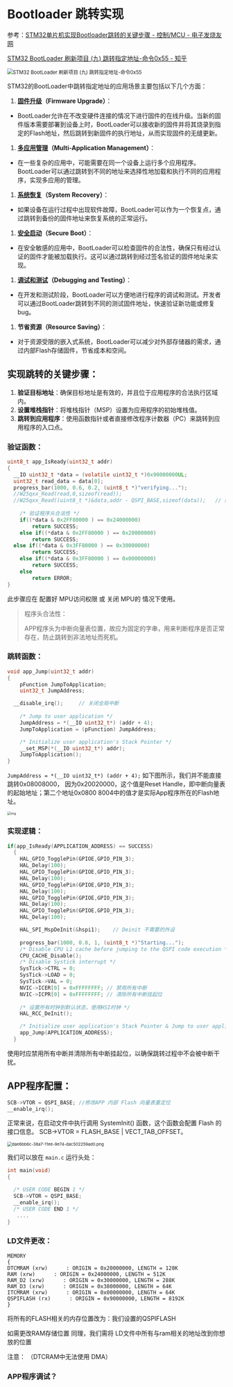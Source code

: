 # Bootloader 跳转实现

参考：[STM32单片机实现Bootloader跳转的关键步骤 - 控制/MCU - 电子发烧友网](https://www.elecfans.com/emb/danpianji/202308142211613.html)

[STM32 BootLoader 刷新项目 (九) 跳转指定地址-命令0x55 - 知乎](https://zhuanlan.zhihu.com/p/25175067250)



<img src="Bootloader跳转.assets/v2-f33824616682bbff0f90748e35f703c7_1440w.png" alt="STM32 BootLoader 刷新项目 (九) 跳转指定地址-命令0x55" style="zoom:80%;" />

STM32的BootLoader中跳转指定地址的应用场景主要包括以下几个方面：

1. **[固件升级](https://zhida.zhihu.com/search?content_id=254057116&content_type=Article&match_order=1&q=固件升级&zhida_source=entity)（Firmware Upgrade）**：

- BootLoader允许在不改变硬件连接的情况下进行固件的在线升级。当新的固件版本需要部署到设备上时，BootLoader可以接收新的固件并将其烧录到指定的Flash地址，然后跳转到新固件的执行地址，从而实现固件的无缝更新。

1. **[多应用管理](https://zhida.zhihu.com/search?content_id=254057116&content_type=Article&match_order=1&q=多应用管理&zhida_source=entity)（Multi-Application Management）**：

- 在一些复杂的应用中，可能需要在同一个设备上运行多个应用程序。BootLoader可以通过跳转到不同的地址来选择性地加载和执行不同的应用程序，实现多应用的管理。

1. **[系统恢复](https://zhida.zhihu.com/search?content_id=254057116&content_type=Article&match_order=1&q=系统恢复&zhida_source=entity)（System Recovery）**：

- 如果设备在运行过程中出现软件故障，BootLoader可以作为一个恢复点，通过跳转到备份的固件地址来恢复系统的正常运行。

1. **[安全启动](https://zhida.zhihu.com/search?content_id=254057116&content_type=Article&match_order=1&q=安全启动&zhida_source=entity)（Secure Boot）**：

- 在安全敏感的应用中，BootLoader可以检查固件的合法性，确保只有经过认证的固件才能被加载执行。这可以通过跳转到经过签名验证的固件地址来实现。

1. **[调试和测试](https://zhida.zhihu.com/search?content_id=254057116&content_type=Article&match_order=1&q=调试和测试&zhida_source=entity)（Debugging and Testing）**：

- 在开发和测试阶段，BootLoader可以方便地进行程序的调试和测试。开发者可以通过BootLoader跳转到不同的测试固件地址，快速验证新功能或修复bug。

1. **节省资源（Resource Saving）**：

- 对于资源受限的嵌入式系统，BootLoader可以减少对外部存储器的需求，通过内部Flash存储固件，节省成本和空间。



## 实现跳转的关键步骤：

1. **验证目标地址**：确保目标地址是有效的，并且位于应用程序的合法执行区域内。
2. **设置堆栈指针**：将堆栈指针（MSP）设置为应用程序的初始堆栈值。
3. **跳转到应用程序**：使用函数指针或者直接修改程序计数器（PC）来跳转到应用程序的入口点。

### 验证函数：

```c
uint8_t app_IsReady(uint32_t addr)
{
  __IO uint32_t *data = (volatile uint32_t *)0x90000000UL;
  uint32_t read_data = data[0];
  progress_bar(1000, 0.6, 0.2, (uint8_t *)"verifying...");
  //W25qxx_Read(read,0,sizeof(read));
  //W25qxx_Read((uint8_t *)&data,addr - QSPI_BASE,sizeof(data));   // 如果设置了 外部内存映射模式 将无法再使用原来的读取函数进行内存访问，报错：QSDPI 总线 BUSY
  
    /* 验证程序头合法性 */
	if((*data & 0x2FF80000 ) == 0x24000000)
		return SUCCESS;
	else if((*data & 0x2FF80000 ) == 0x20000000)
		return SUCCESS;
  else if((*data & 0x3FF80000 ) == 0x30000000)
		return SUCCESS;
 	else if((*data & 0x3FF80000 ) == 0x00000000)
		return SUCCESS; 
	else
		return ERROR;
}
```

此步骤应在 配置好 MPU访问权限 或 关闭 MPU的 情况下使用。

> 程序头合法性：
>
> APP程序头为中断向量表位置，故应为固定的字串，用来判断程序是否正常存在，防止跳转到非法地址而死机。



### 跳转函数：

```c
void app_Jump(uint32_t addr)
{
	pFunction JumpToApplication;
	uint32_t JumpAddress;

  __disable_irq();     // 关闭全局中断
	
	/* Jump to user application */
	JumpAddress = *(__IO uint32_t*) (addr + 4);
	JumpToApplication = (pFunction) JumpAddress;

	/* Initialize user application's Stack Pointer */
	__set_MSP(*(__IO uint32_t*) addr);
	JumpToApplication();			
}
```

`JumpAddress = *(__IO uint32_t*) (addr + 4);` 如下图所示，我们并不能直接跳转0x08008000， 因为0x20020000，这个值是Reset Handle，即中断向量表的起始地址；第二个地址0x0800 8004中的值才是实际App程序所在的Flash地址。

<img src="Bootloader跳转.assets/v2-d36596b5ff1bd2cd50755bed302b4393_1440w.jpg" alt="img" style="zoom:50%;" />





### 实现逻辑：

```c
if(app_IsReady(APPLICATION_ADDRESS) == SUCCESS)
  {
    HAL_GPIO_TogglePin(GPIOE,GPIO_PIN_3);
    HAL_Delay(100);
    HAL_GPIO_TogglePin(GPIOE,GPIO_PIN_3);
    HAL_Delay(100);
    HAL_GPIO_TogglePin(GPIOE,GPIO_PIN_3);
    HAL_Delay(100);
    HAL_GPIO_TogglePin(GPIOE,GPIO_PIN_3);
    HAL_Delay(100);
    HAL_GPIO_TogglePin(GPIOE,GPIO_PIN_3);
    HAL_Delay(100);

    HAL_SPI_MspDeInit(&hspi1);    // Deinit 不需要的外设
    
    progress_bar(1000, 0.8, 1, (uint8_t *)"Starting...");
    /* Disable CPU L1 cache before jumping to the QSPI code execution */
    CPU_CACHE_Disable();  
    /* Disable Systick interrupt */
    SysTick->CTRL = 0;
    SysTick->LOAD = 0;
    SysTick->VAL = 0;
    NVIC->ICER[0] = 0xFFFFFFFF; // 禁用所有中断
    NVIC->ICPR[0] = 0xFFFFFFFF; // 清除所有中断挂起位
    
    /* 设置所有时钟到默认状态，使用HSI时钟 */
    HAL_RCC_DeInit();

    /* Initialize user application's Stack Pointer & Jump to user application */
    app_Jump(APPLICATION_ADDRESS);
  }
```

使用时应禁用所有中断并清除所有中断挂起位，以确保跳转过程中不会被中断干扰。



## APP程序配置：

```c
SCB->VTOR = QSPI_BASE; //修改APP 内部 Flash 向量表重定位
__enable_irq();
```

正常来说，在启动文件中执行调用 SystemInit() 函数，这个函数会配置 Flash 的接口信息。 SCB->VTOR = FLASH_BASE | VECT_TAB_OFFSET。

<img src="Bootloader跳转.assets/wKgZomToQw-AdFuBAARWneuf8H4815.png" alt="dae6bb6c-38a7-11ee-9e74-dac502259ad0.png" style="zoom:67%;" />

我们可以放在 `main.c` 运行头处：

```c
int main(void)
{

  /* USER CODE BEGIN 1 */
  SCB->VTOR = QSPI_BASE;
  __enable_irq();
  /* USER CODE END 1 */
   ....
}
```

### LD文件更改：

```
MEMORY
{
DTCMRAM (xrw)      : ORIGIN = 0x20000000, LENGTH = 128K
RAM (xrw)      : ORIGIN = 0x24000000, LENGTH = 512K
RAM_D2 (xrw)      : ORIGIN = 0x30000000, LENGTH = 288K
RAM_D3 (xrw)      : ORIGIN = 0x38000000, LENGTH = 64K
ITCMRAM (xrw)      : ORIGIN = 0x00000000, LENGTH = 64K
QSPIFLASH (rx)      : ORIGIN = 0x90000000, LENGTH = 8192K
}
```

将所有的FLASH相关的内存位置改为：我们设置的QSPIFLASH

如需更改RAM存储位置 同理，我们需将 LD文件中所有与ram相关的地址改到你想放的位置

注意： （DTCRAM中无法使用 DMA）



### APP程序调试？